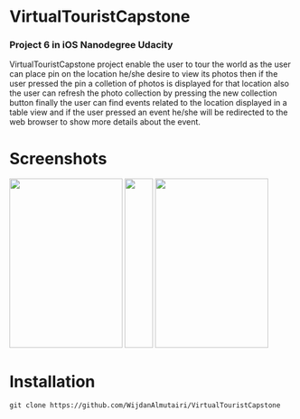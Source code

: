 # VirtualTouristCapstone

### Project 6 in iOS Nanodegree Udacity

VirtualTouristCapstone project enable the user to tour the world as the user can place pin on the location he/she desire
to view its photos then if the user pressed the pin a colletion of photos is displayed for that location also the 
user can refresh the photo collection by pressing the new collection button finally the user can find events related
to the location displayed in a table view and if the user pressed an event he/she will be redirected to the web
browser to show more details about the event.  

# Screenshots 

<p float="left">
  <img src="https://drive.google.com/uc?id=1m6dmMHB1Hi3_BGUXozuiYMyrUIrgrBr2" width="200" height="300" />  
  <img src="" width="50" height="300" />  
  <img src="https://drive.google.com/uc?id=1Ax4e8IWN7DWGD96Y4Q-nWRH1WbGhsGNA" width="200" height="300" />
</p>







# Installation

`git clone https://github.com/WijdanAlmutairi/VirtualTouristCapstone`
